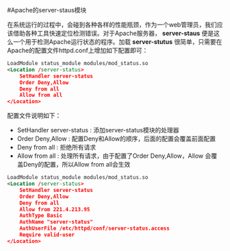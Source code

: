 #Apache的server-staus模块
  
  在系统运行的过程中，会碰到各种各样的性能瓶颈，作为一个web管理员，我们应该借助各种工具快速定位检测错误。对于Apache服务器，
__server-staus__ 便是这么一个用于检测Apache运行状态的程序。加载 __server-stutus__ 很简单，只需要在Apache的配置文件httpd.conf上增加如下配置即可：

```xml
LoadModule status_module modules/mod_status.so
<Location /server-status>
    SetHandler server-status
    Order Deny,Allow
    Deny from all
    Allow from all
</Location>
```
  配置文件说明如下：
  * SetHandler server-status : 添加server-status模块的处理器
  * Order Deny,Allow : 配置Deny和Allow的顺序，后面的配置会覆盖前面配置
  * Deny from all : 拒绝所有请求
  * Allow from all : 处理所有请求，由于配置了Order Deny,Allow，Allow 会覆盖Deny的配置，所以Allow from all会生效

```xml
LoadModule status_module modules/mod_status.so
<Location /server-status>
    SetHandler server-status
    Order Deny,Allow
    Deny from all
    Allow from 221.4.213.95
    AuthType Basic
    AuthName "server-status"
    AuthUserFile /etc/httpd/conf/server-status.access
    Require valid-user
</Location>
```
